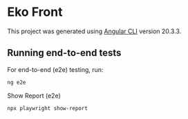 # Eko Front

This project was generated using [Angular CLI](https://github.com/angular/angular-cli) version 20.3.3.


## Running end-to-end tests

For end-to-end (e2e) testing, run:

```bash
ng e2e
```

Show Report (e2e)
```bash
npx playwright show-report
```

